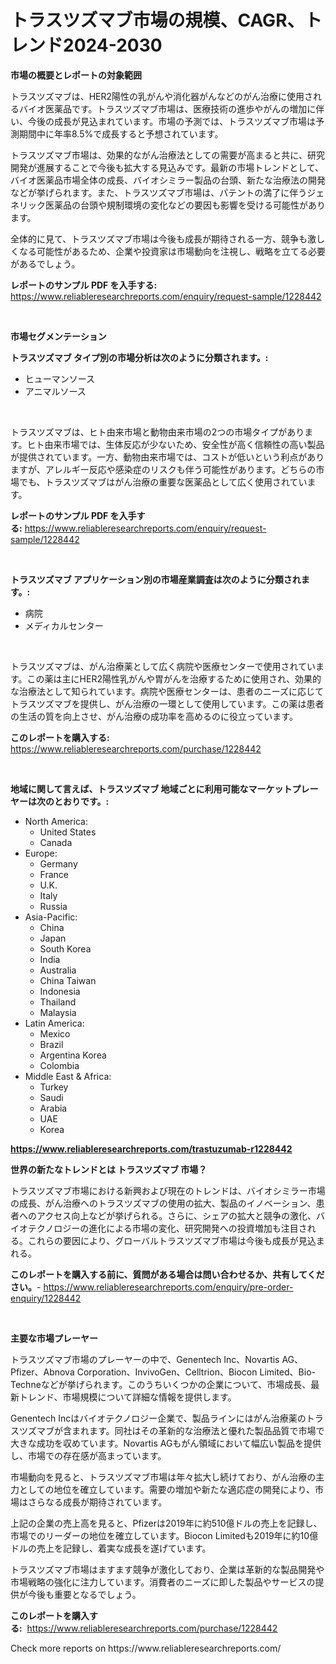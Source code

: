 <p><h1>トラスツズマブ市場の規模、CAGR、トレンド2024-2030</h1></p><p><strong>市場の概要とレポートの対象範囲</strong></p>
<p><p>トラスツズマブは、HER2陽性の乳がんや消化器がんなどのがん治療に使用されるバイオ医薬品です。トラスツズマブ市場は、医療技術の進歩やがんの増加に伴い、今後の成長が見込まれています。市場の予測では、トラスツズマブ市場は予測期間中に年率8.5%で成長すると予想されています。</p><p>トラスツズマブ市場は、効果的ながん治療法としての需要が高まると共に、研究開発が進展することで今後も拡大する見込みです。最新の市場トレンドとして、バイオ医薬品市場全体の成長、バイオシミラー製品の台頭、新たな治療法の開発などが挙げられます。また、トラスツズマブ市場は、パテントの満了に伴うジェネリック医薬品の台頭や規制環境の変化などの要因も影響を受ける可能性があります。</p><p>全体的に見て、トラスツズマブ市場は今後も成長が期待される一方、競争も激しくなる可能性があるため、企業や投資家は市場動向を注視し、戦略を立てる必要があるでしょう。</p></p>
<p><strong>レポートのサンプル PDF を入手する:</strong> <a href="https://www.reliableresearchreports.com/enquiry/request-sample/1228442">https://www.reliableresearchreports.com/enquiry/request-sample/1228442</a></p>
<p>&nbsp;</p>
<p><strong>市場セグメンテーション</strong></p>
<p><strong>トラスツズマブ タイプ別の市場分析は次のように分類されます。:</strong></p>
<p><ul><li>ヒューマンソース</li><li>アニマルソース</li></ul></p>
<p>&nbsp;</p>
<p><p>トラスツズマブは、ヒト由来市場と動物由来市場の2つの市場タイプがあります。ヒト由来市場では、生体反応が少ないため、安全性が高く信頼性の高い製品が提供されています。一方、動物由来市場では、コストが低いという利点がありますが、アレルギー反応や感染症のリスクも伴う可能性があります。どちらの市場でも、トラスツズマブはがん治療の重要な医薬品として広く使用されています。</p></p>
<p><strong>レポートのサンプル PDF を入手する:</strong>&nbsp;<a href="https://www.reliableresearchreports.com/enquiry/request-sample/1228442">https://www.reliableresearchreports.com/enquiry/request-sample/1228442</a></p>
<p>&nbsp;</p>
<p><strong> トラスツズマブ アプリケーション別の市場産業調査は次のように分類されます。:</strong></p>
<p><ul><li>病院</li><li>メディカルセンター</li></ul></p>
<p>&nbsp;</p>
<p><p>トラスツズマブは、がん治療薬として広く病院や医療センターで使用されています。この薬は主にHER2陽性乳がんや胃がんを治療するために使用され、効果的な治療法として知られています。病院や医療センターは、患者のニーズに応じてトラスツズマブを提供し、がん治療の一環として使用しています。この薬は患者の生活の質を向上させ、がん治療の成功率を高めるのに役立っています。</p></p>
<p><strong>このレポートを購入する:</strong>&nbsp; <a href="https://www.reliableresearchreports.com/purchase/1228442">https://www.reliableresearchreports.com/purchase/1228442</a></p>
<p>&nbsp;</p>
<p><strong>地域に関して言えば、トラスツズマブ 地域ごとに利用可能なマーケットプレーヤーは次のとおりです。:</strong></p>
<p><ul>
    <li>
        North America:
        <ul>
            <li>United States</li>
            <li>Canada</li>
        </ul>
    </li>
    <li>
        Europe:
        <ul>
            <li>Germany</li>
            <li>France</li>
            <li>U.K.</li>
            <li>Italy</li>
            <li>Russia</li>
        </ul>
    </li>
    <li>
        Asia-Pacific:
        <ul>
            <li>China</li>
            <li>Japan</li>
            <li>South Korea</li>
            <li>India</li>
            <li>Australia</li>
            <li>China Taiwan</li>
            <li>Indonesia</li>
            <li>Thailand</li>
            <li>Malaysia</li>
        </ul>
    </li>
    <li>
        Latin America:
        <ul>
            <li>Mexico</li>
            <li>Brazil</li>
            <li>Argentina Korea</li>
            <li>Colombia</li>
        </ul>
    </li>
    <li>
        Middle East & Africa:
        <ul>
            <li>Turkey</li>
            <li>Saudi</li>
            <li>Arabia</li>
            <li>UAE</li>
            <li>Korea</li>
        </ul>
    </li>
    </ul></p>
<p><strong><a href="https://www.reliableresearchreports.com/trastuzumab-r1228442">https://www.reliableresearchreports.com/trastuzumab-r1228442</a></strong>&nbsp;</p>
<p><strong>世界の新たなトレンドとは トラスツズマブ 市場？</strong></p>
<p><p>トラスツズマブ市場における新興および現在のトレンドは、バイオシミラー市場の成長、がん治療へのトラスツズマブの使用の拡大、製品のイノベーション、患者へのアクセス向上などが挙げられる。さらに、シェアの拡大と競争の激化、バイオテクノロジーの進化による市場の変化、研究開発への投資増加も注目される。これらの要因により、グローバルトラスツズマブ市場は今後も成長が見込まれる。</p></p>
<p><strong>このレポートを購入する前に、質問がある場合は問い合わせるか、共有してください。</strong>- <a href="https://www.reliableresearchreports.com/enquiry/pre-order-enquiry/1228442">https://www.reliableresearchreports.com/enquiry/pre-order-enquiry/1228442</a></p>
<p>&nbsp;</p>
<p><strong>主要な市場プレーヤー</strong></p>
<p><p>トラスツズマブ市場のプレーヤーの中で、Genentech Inc、Novartis AG、Pfizer、Abnova Corporation、InvivoGen、Celltrion、Biocon Limited、Bio-Techneなどが挙げられます。このうちいくつかの企業について、市場成長、最新トレンド、市場規模について詳細な情報を提供します。</p><p>Genentech Incはバイオテクノロジー企業で、製品ラインにはがん治療薬のトラスツズマブが含まれます。同社はその革新的な治療法と優れた製品品質で市場で大きな成功を収めています。Novartis AGもがん領域において幅広い製品を提供し、市場での存在感が高まっています。</p><p>市場動向を見ると、トラスツズマブ市場は年々拡大し続けており、がん治療の主力としての地位を確立しています。需要の増加や新たな適応症の開発により、市場はさらなる成長が期待されています。</p><p>上記の企業の売上高を見ると、Pfizerは2019年に約510億ドルの売上を記録し、市場でのリーダーの地位を確立しています。Biocon Limitedも2019年に約10億ドルの売上を記録し、着実な成長を遂げています。</p><p>トラスツズマブ市場はますます競争が激化しており、企業は革新的な製品開発や市場戦略の強化に注力しています。消費者のニーズに即した製品やサービスの提供が今後も重要となるでしょう。</p></p>
<p><strong>このレポートを購入する:</strong>&nbsp;&nbsp;<a href="https://www.reliableresearchreports.com/purchase/1228442">https://www.reliableresearchreports.com/purchase/1228442</a></p>
<p>Check more reports on https://www.reliableresearchreports.com/</p>